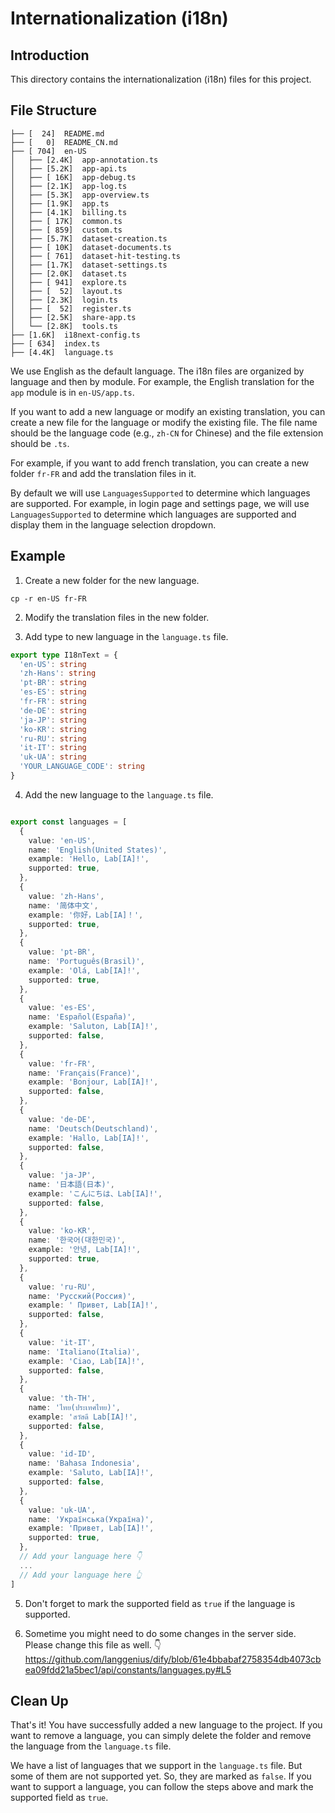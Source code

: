 # Internationalization (i18n)

## Introduction

This directory contains the internationalization (i18n) files for this project.

## File Structure

```
├── [  24]  README.md
├── [   0]  README_CN.md
├── [ 704]  en-US
│   ├── [2.4K]  app-annotation.ts
│   ├── [5.2K]  app-api.ts
│   ├── [ 16K]  app-debug.ts
│   ├── [2.1K]  app-log.ts
│   ├── [5.3K]  app-overview.ts
│   ├── [1.9K]  app.ts
│   ├── [4.1K]  billing.ts
│   ├── [ 17K]  common.ts
│   ├── [ 859]  custom.ts
│   ├── [5.7K]  dataset-creation.ts
│   ├── [ 10K]  dataset-documents.ts
│   ├── [ 761]  dataset-hit-testing.ts
│   ├── [1.7K]  dataset-settings.ts
│   ├── [2.0K]  dataset.ts
│   ├── [ 941]  explore.ts
│   ├── [  52]  layout.ts
│   ├── [2.3K]  login.ts
│   ├── [  52]  register.ts
│   ├── [2.5K]  share-app.ts
│   └── [2.8K]  tools.ts
├── [1.6K]  i18next-config.ts
├── [ 634]  index.ts
├── [4.4K]  language.ts
```

We use English as the default language. The i18n files are organized by language and then by module. For example, the English translation for the `app` module is in `en-US/app.ts`.

If you want to add a new language or modify an existing translation, you can create a new file for the language or modify the existing file. The file name should be the language code (e.g., `zh-CN` for Chinese) and the file extension should be `.ts`.

For example, if you want to add french translation, you can create a new folder `fr-FR` and add the translation files in it.

By default we will use `LanguagesSupported` to determine which languages are supported. For example, in login page and settings page, we will use `LanguagesSupported` to determine which languages are supported and display them in the language selection dropdown.

## Example

1. Create a new folder for the new language.

```
cp -r en-US fr-FR
```

2. Modify the translation files in the new folder.

3. Add type to new language in the `language.ts` file.

```typescript
export type I18nText = {
  'en-US': string
  'zh-Hans': string
  'pt-BR': string
  'es-ES': string
  'fr-FR': string
  'de-DE': string
  'ja-JP': string
  'ko-KR': string
  'ru-RU': string
  'it-IT': string
  'uk-UA': string
  'YOUR_LANGUAGE_CODE': string
}
```

4. Add the new language to the `language.ts` file.

```typescript

export const languages = [
  {
    value: 'en-US',
    name: 'English(United States)',
    example: 'Hello, Lab[IA]!',
    supported: true,
  },
  {
    value: 'zh-Hans',
    name: '简体中文',
    example: '你好，Lab[IA]！',
    supported: true,
  },
  {
    value: 'pt-BR',
    name: 'Português(Brasil)',
    example: 'Olá, Lab[IA]!',
    supported: true,
  },
  {
    value: 'es-ES',
    name: 'Español(España)',
    example: 'Saluton, Lab[IA]!',
    supported: false,
  },
  {
    value: 'fr-FR',
    name: 'Français(France)',
    example: 'Bonjour, Lab[IA]!',
    supported: false,
  },
  {
    value: 'de-DE',
    name: 'Deutsch(Deutschland)',
    example: 'Hallo, Lab[IA]!',
    supported: false,
  },
  {
    value: 'ja-JP',
    name: '日本語(日本)',
    example: 'こんにちは、Lab[IA]!',
    supported: false,
  },
  {
    value: 'ko-KR',
    name: '한국어(대한민국)',
    example: '안녕, Lab[IA]!',
    supported: true,
  },
  {
    value: 'ru-RU',
    name: 'Русский(Россия)',
    example: ' Привет, Lab[IA]!',
    supported: false,
  },
  {
    value: 'it-IT',
    name: 'Italiano(Italia)',
    example: 'Ciao, Lab[IA]!',
    supported: false,
  },
  {
    value: 'th-TH',
    name: 'ไทย(ประเทศไทย)',
    example: 'สวัสดี Lab[IA]!',
    supported: false,
  },
  {
    value: 'id-ID',
    name: 'Bahasa Indonesia',
    example: 'Saluto, Lab[IA]!',
    supported: false,
  },
  {
    value: 'uk-UA',
    name: 'Українська(Україна)',
    example: 'Привет, Lab[IA]!',
    supported: true,
  },
  // Add your language here 👇
  ...
  // Add your language here 👆
]
```

5. Don't forget to mark the supported field as `true` if the language is supported.

6. Sometime you might need to do some changes in the server side. Please change this file as well. 👇
https://github.com/langgenius/dify/blob/61e4bbabaf2758354db4073cbea09fdd21a5bec1/api/constants/languages.py#L5



## Clean Up

That's it! You have successfully added a new language to the project. If you want to remove a language, you can simply delete the folder and remove the language from the `language.ts` file.

We have a list of languages that we support in the `language.ts` file. But some of them are not supported yet. So, they are marked as `false`. If you want to support a language, you can follow the steps above and mark the supported field as `true`.
